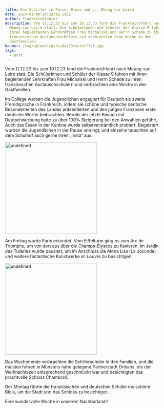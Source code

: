 ```yaml
---
title: Das Schiller in Paris, Blois und ....Meung-sur-Loire
date: 2024-01-08T14:32:18.150Z
author: Frankreichfahrer
description: Vom 12.12.23 bis zum 19.12.23 fand die Frankreichfahrt nach
  Meung-sur-Loire statt. Die Schülerinnen und Schüler der Klasse 9 fuhren mit
  ihren begleitenden Lehrkräften Frau Michalski und Herrn Schade zu ihren
  französischen Austauschschülern und verbrachten eine Woche in den
  Gastfamilien.
banner: /img/uploads/parisdez23toureiffel.jpg
tags:
  - post
---
```

Vom 12.12.23 bis zum 19.12.23 fand die Frankreichfahrt nach Meung-sur-Loire statt. Die Schülerinnen und Schüler der Klasse 9 fuhren mit ihren begleitenden Lehrkräften Frau Michalski und Herrn Schade zu ihren französischen Austauschschülern und verbrachten eine Woche in den Gastfamilien.

Im Collège warben die Jugendlichen engagiert für Deutsch als zweite Fremdsprache in Frankreich, indem sie schöne und typische deutsche Besonderheiten des Landes präsentierten und den jungen Franzosen erste deutsche Wörter beibrachten. Bereits der letzte Besuch mit Deutschwerbung hatte zu über 100% Steigerung bei den Anwahlen geführt. Auch das Essen in der Kantine wurde selbstverständlich probiert. Begeistert wurden die Jugendlichen in der Pause umringt, und einzelne tauschten auf dem Schulhof auch gerne ihren „Insta“ aus.

<img src="/img/uploads/paris_20231215_113928.jpeg" alt="undefined" style="width: 300px" class="[object Object]">

Am Freitag wurde Paris erkundet. Vom Eiffelturm ging es zum Arc de Triomphe, um von dort aus über die Champs-Élysées zu flanieren. Im Jardin des Tuileries wurde pausiert, um im Anschluss die Mona Lisa (La Joconde) und weitere fantastische Kunstwerke im Louvre zu besichtigen. 

<img src="/img/uploads/parisdez.23_emmi-suchodoll.jpg" alt="undefined" style="width: 300px" class="normal">

Das Wochenende verbrachten die Schillerschüler in den Familien, und die meisten fuhren in Münsters nahe gelegene Partnerstadt Orléans, die der Weihnachtszeit entsprechend geschmückt war und besichtigten das prachtvolle Schloss Chambord.

Der Montag führte die französischen und deutschen Schüler ins schöne Blois, um die Stadt und das Schloss zu besichtigen. 

Eine wundervolle Woche in unserem Nachbarland!!